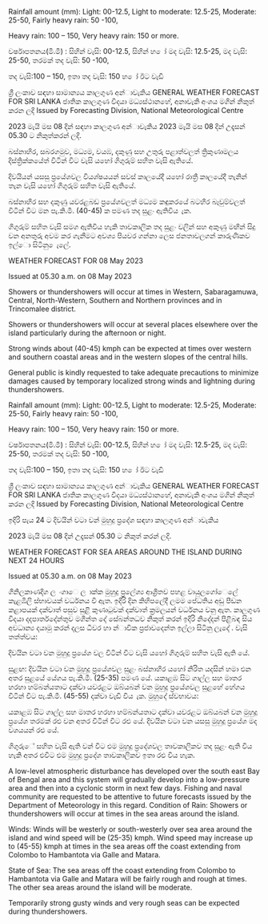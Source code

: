 Rainfall amount (mm): Light: 00-12.5, Light to moderate: 12.5-25, Moderate: 25-50, Fairly heavy rain: 50 -100,

Heavy rain: 100 – 150, Very heavy rain: 150 or more.

වර්ෂාපතනය(මි.මී) : සිහින් වැසි: 00-12.5, සිහින් හ ෝ මද වැසි: 12.5-25, මද වැසි: 25-50, තරමක් තද වැසි: 50 -100,

තද වැසි:100 – 150, ඉතා තද වැසි: 150 හ ෝ ඊට වැඩි

ශ්‍රී ලංකාව සඳහා සාමාන්‍යය කාලගුණ අන්‍ාවැකිය GENERAL WEATHER FORECAST FOR SRI LANKA ජාතික කාලගුණ විදයා මධ්‍යස්ථානහේ, අනාවැකි අංශය මගින් නිකුත් කරන ලදි Issued by Forecasting Division, National Meteorological Centre

2023 මැයි මස 08 දින්‍ සඳහා කාලගුණ අන්‍ාවැකිය 2023 මැයි මස 08 දින්‍ උදෑසන්‍ 05.30 ට නිකුත්කරන්‍ ලදි.

බස්නාහිර, සබරගමුව, මධ්‍යම, වයඹ, දකුණු සහ උතුරු පළාත්වලත් ත්‍රිකුණාමලය දිස්ත්‍රික්කයේත් විටින් විට වැසි යහෝ ගිගුරුම් සහිත වැසි ඇතියේ.

දිවයියන් යසසු ප්‍රයේශවල වියශ්ෂයයන් සවස් කාලයේදී යහෝ රාත්‍රී කාලයේදී තැනින් තැන වැසි යහෝ ගිගුරුම් සහිත වැසි ඇතියේ.

බස්නාහිර සහ දකුණු යවරළබඩ ප්‍රයේශවලත් මධ්‍යම කඳුකරයේ බටහිර බෑවුම්වලත් විටින් විට මන පැ.කි.මී. (40-45) ක පමණ තද සුළං ඇතිවිය ැක.

ගිගුරුම් සහිත වැසි සමග ඇතිවිය හැකි තාවකාලික තද සුළං වලින් සහ අකුණු මඟින් සිදු වන අනතුරු අවම කර ගැනීමට අවශ්‍ය පියවර ගන්නා ලෙස ජනතාවලගන් කාරුණිකව ඉල්ො සිටිනු ෙැලේ.

WEATHER FORECAST FOR 08 May 2023

Issued at 05.30 a.m. on 08 May 2023

Showers or thundershowers will occur at times in Western, Sabaragamuwa, Central, North-Western, Southern and Northern provinces and in Trincomalee district.

Showers or thundershowers will occur at several places elsewhere over the island particularly during the afternoon or night.

Strong winds about (40-45) kmph can be expected at times over western and southern coastal areas and in the western slopes of the central hills.

General public is kindly requested to take adequate precautions to minimize damages caused by temporary localized strong winds and lightning during thundershowers.

Rainfall amount (mm): Light: 00-12.5, Light to moderate: 12.5-25, Moderate: 25-50, Fairly heavy rain: 50 -100,

Heavy rain: 100 – 150, Very heavy rain: 150 or more.

වර්ෂාපතනය(මි.මී) : සිහින් වැසි: 00-12.5, සිහින් හ ෝ මද වැසි: 12.5-25, මද වැසි: 25-50, තරමක් තද වැසි: 50 -100,

තද වැසි:100 – 150, ඉතා තද වැසි: 150 හ ෝ ඊට වැඩි

ශ්‍රී ලංකාව සඳහා සාමාන්‍යය කාලගුණ අන්‍ාවැකිය GENERAL WEATHER FORECAST FOR SRI LANKA ජාතික කාලගුණ විදයා මධ්‍යස්ථානහේ, අනාවැකි අංශය මගින් නිකුත් කරන ලදි Issued by Forecasting Division, National Meteorological Centre

ඉදිරි පැය 24 ට දිවයින්‍ වටා වන්‍ මුහුදු ප්‍රදේශ සඳහා කාලගුණ අන්‍ාවැකිය

2023 මැයි මස 08 දින්‍ උදෑසන්‍ 05.30 ට නිකුත් කරන්‍ ලදි.

WEATHER FORECAST FOR SEA AREAS AROUND THE ISLAND DURING NEXT 24 HOURS

Issued at 05.30 a.m. on 08 May 2023

ගිනිලකාණදිග ල ංගාෙ ල ාක්ක මුහුදු ප්‍රලේශ්‍ය ආශ්‍රිතව පහළ වායුලගෝෙලේ කැළඹිලි ස්භාවයක් වර්ධනය වී ඇත. ඉදිරි දින කිහිපලේදී ලමම පේධතිය අඩු පීඩන කළාපයක් දක්වාත් පසුව සුළි කුණාටුවක් දක්වාත් ක්‍රමලයන් වර්ධනය වනු ඇත. කාලගුණ විදයා දදපාර්තදේන්තුව මගින්ත දේ සේබන්තධව නිකුත් කරන්‍ ඉදිරි නිදේදන්‍ පිළිබඳ සිය අවධාන්‍ය දයාමු කරන්‍ දලස ධීවර හා න්‍ාවික ප්‍රජාවදෙන්ත ඉල්ලා සිටිනු ලැදේ . වැසි තත්ත්වය:

දිවයින වටා වන මුහුදු ප්‍රයේශ වල විටින් විට වැසි යහෝ ගිගුරුම් සහිත වැසි ඇති යේ.

සුළඟ: දිවයින වටා වන මුහුදු ප්‍රයේශවල සුළං බස්නාහිර යහෝ නිරිත යදසින් හමා එන අතර සුළයේ යේගය පැ.කි.මී. (25-35) පමණ යේ. යකාළඹ සිට ගාල්ල සහ මාතර හරහා හම්බන්යතාට දක්වා යවරළට ඔබ්යබන් වන මුහුදු ප්‍රයේශවල සුළහේ හේගය විටින් විට පැ.කි.මී. (45-55) දක්වා වැඩි විය ැක. මුහුදේ ස්වභාවය:

යකාළඹ සිට ගාල්ල සහ මාතර හරහා හම්බන්යතාට දක්වා යවරළට ඔබ්යබන් වන මුහුදු ප්‍රයේශ තරමක් රළු වන අතර විටින් විට රළු යේ. දිවයින වටා වන යසසු මුහුදු ප්‍රයේශ මද වශයයන් රළු යේ.

ගිගුරුේ සහිත වැසි ඇති වන්‍ විට එම මුහුදු ප්‍රදේශවල තාවකාලිකව තද සුළං ඇති විය හැකි අතර එවිට එම මුහුදු ප්‍රදේශ තාවකාලිකව ඉතා රළු විය හැක.

A low-level atmospheric disturbance has developed over the south east Bay of Bengal area and this system will gradually develop into a low-pressure area and then into a cyclonic storm in next few days. Fishing and naval community are requested to be attentive to future forecasts issued by the Department of Meteorology in this regard. Condition of Rain: Showers or thundershowers will occur at times in the sea areas around the island.

Winds: Winds will be westerly or south-westerly over sea area around the island and wind speed will be (25-35) kmph. Wind speed may increase up to (45-55) kmph at times in the sea areas off the coast extending from Colombo to Hambantota via Galle and Matara.

State of Sea: The sea areas off the coast extending from Colombo to Hambantota via Galle and Matara will be fairly rough and rough at times. The other sea areas around the island will be moderate.

Temporarily strong gusty winds and very rough seas can be expected during thundershowers.